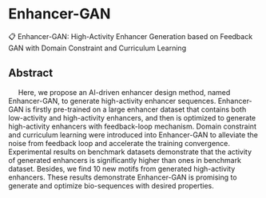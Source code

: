 # Enhancer-GAN
📋 Enhancer-GAN: High-Activity Enhancer Generation based on Feedback GAN with Domain Constraint and Curriculum Learning

## Abstract
&nbsp;&nbsp;&nbsp;&nbsp; Here, we propose an AI-driven enhancer design method, named Enhancer-GAN, to generate high-activity enhancer sequences. Enhancer-GAN is firstly pre-trained on a large enhancer dataset that contains both low-activity and high-activity enhancers, and then is optimized to generate  high-activity enhancers with feedback-loop mechanism. Domain constraint and curriculum learning were introduced into Enhancer-GAN to alleviate the noise from feedback loop and accelerate the training convergence. Experimental results on benchmark datasets demonstrate that the activity of generated enhancers is significantly higher than ones in benchmark dataset. Besides, we find 10 new motifs from generated high-activity enhancers. These results demonstrate Enhancer-GAN is promising to generate and optimize bio-sequences with desired properties.
